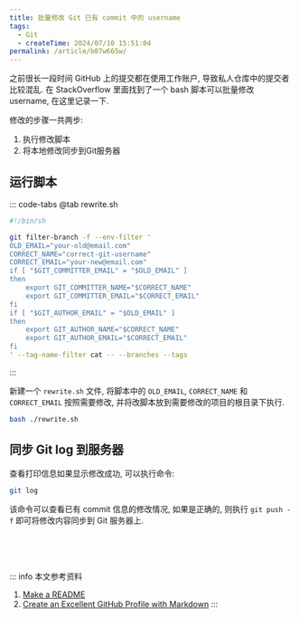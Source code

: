 ```yaml
---
title: 批量修改 Git 已有 commit 中的 username
tags:
  - Git
  - createTime: 2024/07/10 15:51:04
permalink: /article/b07w665w/
---
```

之前很长一段时间 GitHub 上的提交都在使用工作账户, 导致私人仓库中的提交者比较混乱. 在 StackOverflow 里面找到了一个 bash 脚本可以批量修改 username, 在这里记录一下.

修改的步骤一共两步:
1. 执行修改脚本
2. 将本地修改同步到Git服务器

## 运行脚本
::: code-tabs
@tab rewrite.sh
```bash
#!/bin/sh

git filter-branch -f --env-filter '
OLD_EMAIL="your-old@email.com"
CORRECT_NAME="correct-git-username"
CORRECT_EMAIL="your-new@email.com"
if [ "$GIT_COMMITTER_EMAIL" = "$OLD_EMAIL" ]
then
    export GIT_COMMITTER_NAME="$CORRECT_NAME"
    export GIT_COMMITTER_EMAIL="$CORRECT_EMAIL"
fi
if [ "$GIT_AUTHOR_EMAIL" = "$OLD_EMAIL" ]
then
    export GIT_AUTHOR_NAME="$CORRECT_NAME"
    export GIT_AUTHOR_EMAIL="$CORRECT_EMAIL"
fi
' --tag-name-filter cat -- --branches --tags
```
:::

新建一个 `rewrite.sh` 文件, 将脚本中的 `OLD_EMAIL`, `CORRECT_NAME` 和 `CORRECT_EMAIL` 按照需要修改, 并将改脚本放到需要修改的项目的根目录下执行.
```bash
bash ./rewrite.sh
```

## 同步 Git log 到服务器
查看打印信息如果显示修改成功, 可以执行命令:
```bash
git log
```
该命令可以查看已有 commit 信息的修改情况, 如果是正确的, 则执行 `git push -f` 即可将修改内容同步到 Git 服务器上.

<br /><br /><br />

::: info 本文参考资料
1. [Make a README](https://www.makeareadme.com/)
2. [Create an Excellent GitHub Profile with Markdown](https://learn.adafruit.com/excellent-github-profile/overview)
:::